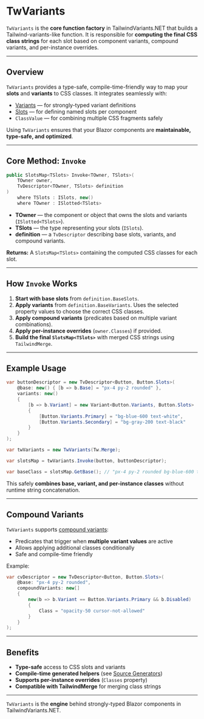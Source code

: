 ﻿# TwVariants

`TwVariants` is the **core function factory** in TailwindVariants.NET that builds a Tailwind-variants-like function. It is responsible for **computing the final CSS class strings** for each slot based on component variants, compound variants, and per-instance overrides.

---

## Overview

`TwVariants` provides a type-safe, compile-time-friendly way to map your **slots** and **variants** to CSS classes. It integrates seamlessly with:

- [Variants](docs/core-concepts/variants) — for strongly-typed variant definitions
- [Slots](docs/core-concepts/slots) — for defining named slots per component
- `ClassValue` — for combining multiple CSS fragments safely  

Using `TwVariants` ensures that your Blazor components are **maintainable, type-safe, and optimized**.

---

## Core Method: `Invoke`

```csharp
public SlotsMap<TSlots> Invoke<TOwner, TSlots>(
    TOwner owner, 
    TvDescriptor<TOwner, TSlots> definition
)
    where TSlots : ISlots, new()
    where TOwner : ISlotted<TSlots>
````

* **TOwner** — the component or object that owns the slots and variants (`ISlotted<TSlots>`).
* **TSlots** — the type representing your slots (`ISlots`).
* **definition** — a `TvDescriptor` describing base slots, variants, and compound variants.

**Returns:** A `SlotsMap<TSlots>` containing the computed CSS classes for each slot.

---

## How `Invoke` Works

1. **Start with base slots** from `definition.BaseSlots`.
2. **Apply variants** from `definition.BaseVariants`. Uses the selected property values to choose the correct CSS classes.
3. **Apply compound variants** (predicates based on multiple variant combinations).
4. **Apply per-instance overrides** (`owner.Classes`) if provided.
5. **Build the final `SlotsMap<TSlots>`** with merged CSS strings using `TailwindMerge`.

---

## Example Usage

```csharp
var buttonDescriptor = new TvDescriptor<Button, Button.Slots>(
    @base: new() { [b => b.Base] = "px-4 py-2 rounded" },
    variants: new()
    {
        [b => b.Variant] = new Variant<Button.Variants, Button.Slots>
        {
            [Button.Variants.Primary] = "bg-blue-600 text-white",
            [Button.Variants.Secondary] = "bg-gray-200 text-black"
        }
    }
);

var twVariants = new TwVariants(Tw.Merge);

var slotsMap = twVariants.Invoke(button, buttonDescriptor);

var baseClass = slotsMap.GetBase(); // "px-4 py-2 rounded bg-blue-600 text-white"
```

This safely **combines base, variant, and per-instance classes** without runtime string concatenation.

---

## Compound Variants

`TwVariants` supports [compound variants](variants#compound-variants):

* Predicates that trigger when **multiple variant values** are active
* Allows applying additional classes conditionally
* Safe and compile-time friendly

Example:

```csharp
var cvDescriptor = new TvDescriptor<Button, Button.Slots>(
    @base: "px-4 py-2 rounded",
    compoundVariants: new[]
    {
        new(b => b.Variant == Button.Variants.Primary && b.Disabled)
        {
            Class = "opacity-50 cursor-not-allowed"
        }
    }
);
```

---

## Benefits

* **Type-safe** access to CSS slots and variants
* **Compile-time generated helpers** (see [Source Generators](source-generators))
* **Supports per-instance overrides** (`Classes` property)
* **Compatible with TailwindMerge** for merging class strings

---

`TwVariants` is the **engine** behind strongly-typed Blazor components in TailwindVariants.NET.